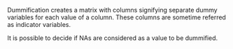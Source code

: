 Dummification creates a matrix with columns signifying separate dummy variables for each value of a column. These columns are sometime referred as indicator variables.

It is possible to decide if NAs are considered as a value to be dummified.